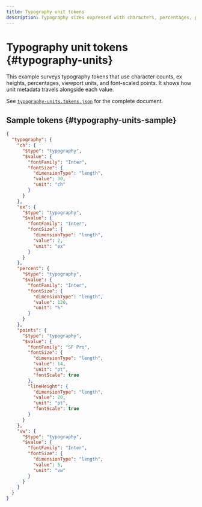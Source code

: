 ```yaml
---
title: Typography unit tokens
description: Typography sizes expressed with characters, percentages, points, and viewport units.
---
```


# Typography unit tokens {#typography-units}

This example surveys typography tokens that use character counts, ex heights, percentages, viewport units, and font-scaled points. It shows how unit metadata travels alongside each value.

See [`typography-units.tokens.json`](https://github.com/bylapidist/dtif/blob/main/examples/typography-units.tokens.json) for the complete document.

## Sample tokens {#typography-units-sample}

```json
{
  "typography": {
    "ch": {
      "$type": "typography",
      "$value": {
        "fontFamily": "Inter",
        "fontSize": {
          "dimensionType": "length",
          "value": 30,
          "unit": "ch"
        }
      }
    },
    "ex": {
      "$type": "typography",
      "$value": {
        "fontFamily": "Inter",
        "fontSize": {
          "dimensionType": "length",
          "value": 2,
          "unit": "ex"
        }
      }
    },
    "percent": {
      "$type": "typography",
      "$value": {
        "fontFamily": "Inter",
        "fontSize": {
          "dimensionType": "length",
          "value": 120,
          "unit": "%"
        }
      }
    },
    "points": {
      "$type": "typography",
      "$value": {
        "fontFamily": "SF Pro",
        "fontSize": {
          "dimensionType": "length",
          "value": 14,
          "unit": "pt",
          "fontScale": true
        },
        "lineHeight": {
          "dimensionType": "length",
          "value": 20,
          "unit": "pt",
          "fontScale": true
        }
      }
    },
    "vw": {
      "$type": "typography",
      "$value": {
        "fontFamily": "Inter",
        "fontSize": {
          "dimensionType": "length",
          "value": 5,
          "unit": "vw"
        }
      }
    }
  }
}
```
